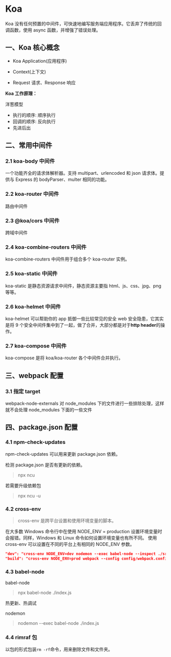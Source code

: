 # Koa

Koa 没有任何预置的中间件，可快速地编写服务端应用程序。它丢弃了传统的回调函数，使用 async 函数，并增强了错误处理。

## 一、Koa 核心概念

- Koa Application(应用程序)

- Context(上下文)

- Request 请求、Response 响应

**Koa 工作原理：**

洋葱模型

- 执行的顺序: 顺序执行
- 回调的顺序: 反向执行
- 先进后出

## 二、常用中间件

### 2.1 koa-body 中间件

一个功能齐全的请求体解析器。支持 multipart、urlencoded 和 json 请求体。提供与 Express 的 bodyParser、multer 相同的功能。

### 2.2 koa-router 中间件

路由中间件

### 2.3 @koa/cors 中间件

跨域中间件

### 2.4 koa-combine-routers 中间件

koa-combine-routers 中间件用于组合多个 koa-router 实例。

### 2.5 koa-static 中间件

koa-static 是静态资源请求中间件，静态资源主要指 html、js、css、jpg、png 等等。

### 2.6 koa-helmet 中间件

koa-helmet 可以帮助你的 app 抵御一些比较常见的安全 web 安全隐患，它其实是将 9 个安全中间件集中到了一起，做了合并，大部分都是对于**http header**的操作。

### 2.7 koa-compose 中间件

koa-compose 是将 koa/koa-router 各个中间件合并执行。

## 三、webpack 配置

### 3.1 指定 target

webpack-node-externals 对 node_modules 下的文件进行一些排除处理，这样就不会处理 node_modules 下面的一些文件

## 四、package.json 配置

### 4.1 npm-check-updates

npm-check-updates 可以用来更新 package.json 依赖。

检测 package.json 是否有更新的依赖。

> npx ncu

若需要升级依赖包

> npx ncu -u

### 4.2 cross-env

> cross-env 是跨平台设置和使用环境变量的脚本。

在大多数 Windows 命令行中在使用 NODE_ENV = production 设置环境变量时会报错。同样，Windows 和 Linux 命令如何设置环境变量也有所不同。 使用 cross-env 可以设置在不同的平台上有相同的 NODE_ENV 参数。

```JSON
"dev": "cross-env NODE_ENV=dev nodemon --exec babel-node --inspect ./src/index.js",
"build": "cross-env NODE_ENV=prod webpack --config config/webpack.config.prod.js",
```

### 4.3 babel-node

babel-node

> npx babel-node ./index.js

热更新、热调试

nodemon

> nodemon --exec babel-node ./index.js

### 4.4 rimraf 包

以包的形式包装`rm -rf`命令，用来删除文件和文件夹。
